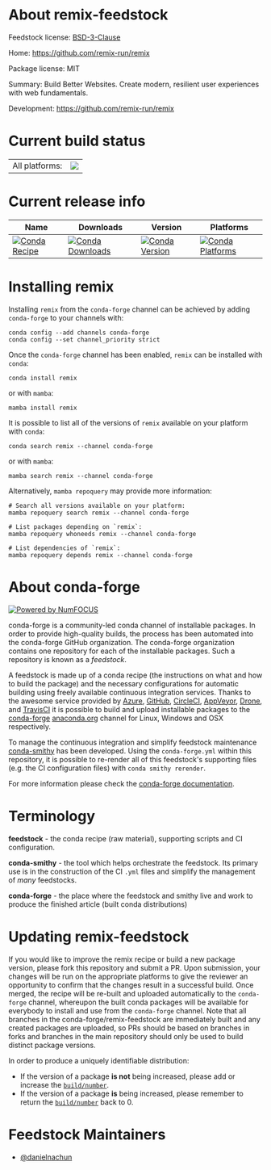 About remix-feedstock
=====================

Feedstock license: [BSD-3-Clause](https://github.com/conda-forge/remix-feedstock/blob/main/LICENSE.txt)

Home: https://github.com/remix-run/remix

Package license: MIT

Summary: Build Better Websites. Create modern, resilient user experiences with web fundamentals.

Development: https://github.com/remix-run/remix

Current build status
====================


<table><tr><td>All platforms:</td>
    <td>
      <a href="https://dev.azure.com/conda-forge/feedstock-builds/_build/latest?definitionId=24322&branchName=main">
        <img src="https://dev.azure.com/conda-forge/feedstock-builds/_apis/build/status/remix-feedstock?branchName=main">
      </a>
    </td>
  </tr>
</table>

Current release info
====================

| Name | Downloads | Version | Platforms |
| --- | --- | --- | --- |
| [![Conda Recipe](https://img.shields.io/badge/recipe-remix-green.svg)](https://anaconda.org/conda-forge/remix) | [![Conda Downloads](https://img.shields.io/conda/dn/conda-forge/remix.svg)](https://anaconda.org/conda-forge/remix) | [![Conda Version](https://img.shields.io/conda/vn/conda-forge/remix.svg)](https://anaconda.org/conda-forge/remix) | [![Conda Platforms](https://img.shields.io/conda/pn/conda-forge/remix.svg)](https://anaconda.org/conda-forge/remix) |

Installing remix
================

Installing `remix` from the `conda-forge` channel can be achieved by adding `conda-forge` to your channels with:

```
conda config --add channels conda-forge
conda config --set channel_priority strict
```

Once the `conda-forge` channel has been enabled, `remix` can be installed with `conda`:

```
conda install remix
```

or with `mamba`:

```
mamba install remix
```

It is possible to list all of the versions of `remix` available on your platform with `conda`:

```
conda search remix --channel conda-forge
```

or with `mamba`:

```
mamba search remix --channel conda-forge
```

Alternatively, `mamba repoquery` may provide more information:

```
# Search all versions available on your platform:
mamba repoquery search remix --channel conda-forge

# List packages depending on `remix`:
mamba repoquery whoneeds remix --channel conda-forge

# List dependencies of `remix`:
mamba repoquery depends remix --channel conda-forge
```


About conda-forge
=================

[![Powered by
NumFOCUS](https://img.shields.io/badge/powered%20by-NumFOCUS-orange.svg?style=flat&colorA=E1523D&colorB=007D8A)](https://numfocus.org)

conda-forge is a community-led conda channel of installable packages.
In order to provide high-quality builds, the process has been automated into the
conda-forge GitHub organization. The conda-forge organization contains one repository
for each of the installable packages. Such a repository is known as a *feedstock*.

A feedstock is made up of a conda recipe (the instructions on what and how to build
the package) and the necessary configurations for automatic building using freely
available continuous integration services. Thanks to the awesome service provided by
[Azure](https://azure.microsoft.com/en-us/services/devops/), [GitHub](https://github.com/),
[CircleCI](https://circleci.com/), [AppVeyor](https://www.appveyor.com/),
[Drone](https://cloud.drone.io/welcome), and [TravisCI](https://travis-ci.com/)
it is possible to build and upload installable packages to the
[conda-forge](https://anaconda.org/conda-forge) [anaconda.org](https://anaconda.org/)
channel for Linux, Windows and OSX respectively.

To manage the continuous integration and simplify feedstock maintenance
[conda-smithy](https://github.com/conda-forge/conda-smithy) has been developed.
Using the ``conda-forge.yml`` within this repository, it is possible to re-render all of
this feedstock's supporting files (e.g. the CI configuration files) with ``conda smithy rerender``.

For more information please check the [conda-forge documentation](https://conda-forge.org/docs/).

Terminology
===========

**feedstock** - the conda recipe (raw material), supporting scripts and CI configuration.

**conda-smithy** - the tool which helps orchestrate the feedstock.
                   Its primary use is in the construction of the CI ``.yml`` files
                   and simplify the management of *many* feedstocks.

**conda-forge** - the place where the feedstock and smithy live and work to
                  produce the finished article (built conda distributions)


Updating remix-feedstock
========================

If you would like to improve the remix recipe or build a new
package version, please fork this repository and submit a PR. Upon submission,
your changes will be run on the appropriate platforms to give the reviewer an
opportunity to confirm that the changes result in a successful build. Once
merged, the recipe will be re-built and uploaded automatically to the
`conda-forge` channel, whereupon the built conda packages will be available for
everybody to install and use from the `conda-forge` channel.
Note that all branches in the conda-forge/remix-feedstock are
immediately built and any created packages are uploaded, so PRs should be based
on branches in forks and branches in the main repository should only be used to
build distinct package versions.

In order to produce a uniquely identifiable distribution:
 * If the version of a package **is not** being increased, please add or increase
   the [``build/number``](https://docs.conda.io/projects/conda-build/en/latest/resources/define-metadata.html#build-number-and-string).
 * If the version of a package **is** being increased, please remember to return
   the [``build/number``](https://docs.conda.io/projects/conda-build/en/latest/resources/define-metadata.html#build-number-and-string)
   back to 0.

Feedstock Maintainers
=====================

* [@danielnachun](https://github.com/danielnachun/)

